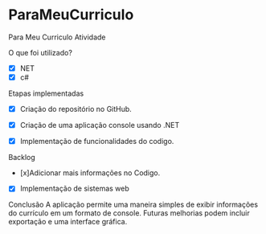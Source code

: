 # ParaMeuCurriculo
﻿Para Meu Curriculo Atividade

O que foi utilizado?
- [x] NET 
- [x] c#

Etapas implementadas
- [x] Criação do repositório no GitHub.
- [x] Criação de uma aplicação console usando .NET 
- [x] Implementação de funcionalidades do codigo.
   

Backlog
- [x]Adicionar mais informações no Codigo.
- [x] Implementação de sistemas web

Conclusão
A aplicação permite uma maneira simples de exibir informações do currículo em um formato de console. Futuras melhorias podem incluir exportação e uma interface gráfica.
